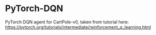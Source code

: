 # PyTorch-DQN
PyTorch DQN agent for CartPole-v0, taken from tutorial here: https://pytorch.org/tutorials/intermediate/reinforcement_q_learning.html
